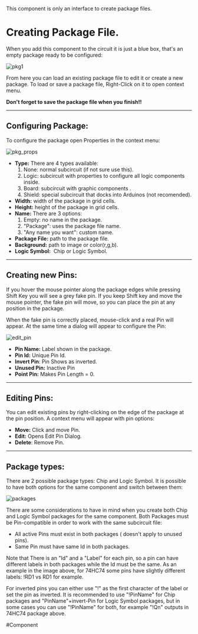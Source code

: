 This component is only an interface to create package files.

# Creating Package File.

When you add this component to the circuit it is just a blue box, that's an empty package ready to be configured:

![pkg1](pkg1.png)

From here you can load an existing package file to edit it or create a new package.
To load or save a package file, Right-Click on it to open context menu.

**Don't forget to save the package file when you finish!!**

---

## Configuring Package:

To configure the package open Properties in the context menu:

![pkg_props](pkg_props.png)
- **Type:** There are 4 types available:
    1. None: normal subcircuit (if not sure use this).
    2. Logic: subcircuit with properties to configure all logic components inside.
    3. Board: subcircuit with graphic components .
    4. Shield: special subcircuit that docks into Arduinos (not recomended).
- **Width:** width of the package in grid cells.
- **Height:** height of the package in grid cells.
- **Name:** There are 3 options:
    1. Empty: no name in the package.
    2. "Package": uses the package file name.
    3. "Any name you want": custom name.
- **Package File:** path to the package file.
- **Background:** path to image or color(r,g,b).
- **Logic Symbol:**  Chip or Logic Symbol.

---

## Creating new Pins:

If you hover the mouse pointer along the package edges while pressing Shift Key you will see a grey fake pin.
If you keep Shift key and move the mouse pointer, the fake pin will move, so you can place the pin at any position in the package.

When the fake pin is correctly placed, mouse-click and a real Pin will appear.
At the same time a dialog will appear to configure the Pin:

![edit_pin](edit_pin.png)

- **Pin Name:** Label shown in the package.
- **Pin Id:** Unique Pin Id.
- **Invert Pin**: Pin Shows as inverted.
- **Unused Pin:** Inactive Pin
- **Point Pin:** Makes Pin Length = 0.

---

## Editing Pins:

You can edit existing pins by right-clicking on the edge of the package at the pin position.
A context menu will appear with pin options:  

- **Move:** Click and move Pin.
- **Edit:** Opens Edit Pin Dialog.
- **Delete**: Remove Pin.

---

## Package types:

There are 2 possible package types: Chip and Logic Symbol.
It is possible to have both options for the same component and switch between them:

![packages](packages.png)

There are some considerations to have in mind when you create both Chip and Logic Symbol packages for the same component. Both Packages must be Pin-compatible in order to work with the same subcircuit file:

- All active Pins must exist in both packages ( doesn't apply to unused pins).
- Same Pin must have same Id in both packages.

Note that There is an "Id" and a "Label"  for each pin, so a pin can have different labels in both packages while the Id must be the same.
As an example in the image above, for 74HC74  some pins have slightly different labels: !RD1 vs RD1 for example.

For inverted pins you can either use "!" as the first character of the label or set the pin as inverted.
It is recommended to use "!PinName" for Chip packages and "PinName"+invert-Pin for Logic Symbol packages, but in some cases you can use "!PinName" for both, for example "!Qn" outputs in 74HC74 package above.

#Component 